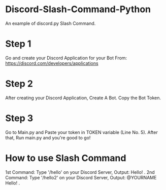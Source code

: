 # Discord-Slash-Command-Python
An example of discord.py Slash Command.


# Step 1
Go and create your Discord Application for your Bot From: https://discord.com/developers/applications


# Step 2
After creating your Discord Application, Create A Bot. Copy the Bot Token.

# Step 3
Go to Main.py and Paste your token in TOKEN variable (Line No. 5). After that, Run main.py and you're good to go!

# How to use Slash Command
1st Command: Type '/hello' on your Discord Server, Output: Hello! .
2nd Command: Type '/hello2' on your Discord Server, Output: @YOURNAME Hello! .

